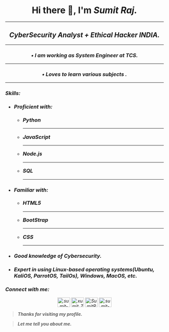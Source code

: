 <h1 align="center"> Hi there 👋, I'm <em><strong>Sumit Raj</strong><em>. </h1>
<hr/>

<h2 align="center">CyberSecurity Analyst + Ethical Hacker <em><strong>INDIA</strong><em>. </h2>
<hr/>

<h3 align="center"> •	I am working as System Engineer at <em><strong>TCS</strong><em>. </h3>
<hr/>

<h3 align="center"> •	Loves to learn various subjects <em><strong></strong><em>. </h3>
<hr/>



<h3>Skills:<h3>
    <ul>
        <li><h4>Proficient with:</h4></li>
            <ul>
                <li>Python</li>
                <hr/>
                <li>JavaScript</li>
                <hr/>
                <li>Node.js</li>
                <hr/>
                <li>SQL</li>    
                <hr/>
            </ul>
        <li><h4>Familiar with:</h4></li>
            <ul>
                <li>HTML5</li>
                <hr/>
                <li>BootStrap</li>
                <hr/>
                <li>CSS</li>    
                <hr/>
            </ul>
    <li><h4>Good knowledge of Cybersecurity.</h4></li>
    <li><h4>Expert in using Linux-based operating systems(Ubuntu, KaliOS, ParrotOS, TailOs), Windows, MacOS, etc.</h4></ul></li>

    
### Connect with me:

<p  align="center">
<a href="https://www.linkedin.com/in/sumit-raj-007/" target="blank"><img align="center" src="https://raw.githubusercontent.com/rahuldkjain/github-profile-readme-generator/master/src/images/icons/Social/linked-in-alt.svg" alt="sumit-raj-007" height="30" width="40" /></a>
<a href="https://www.instagram.com/xumit_7/" target="blank"><img align="center" src="https://raw.githubusercontent.com/rahuldkjain/github-profile-readme-generator/master/src/images/icons/Social/instagram.svg" alt="xumit_7" height="30" width="40" /></a>
<a href="https://leetcode.com/SumitRaj-007/" target="blank"><img align="center" src="https://raw.githubusercontent.com/rahuldkjain/github-profile-readme-generator/master/src/images/icons/Social/leet-code.svg" alt="SumitRaj-007" height="30" width="40" /></a>
<a href="https://t.me/Kayastha7" target="blank"><img align="center" src="https://raw.githubusercontent.com/rahuldkjain/github-profile-readme-generator/master/src/images/icons/Social/linked-in-alt.svg" alt="sumit-raj-007" height="30" width="40" /></a>
</p>

>**Thanks for visiting my profile.**

>**Let me tell you about me.**









<!--
**SumitRaj-007/SumitRaj-007** is a ✨ _special_ ✨ repository because its `README.md` (this file) appears on your GitHub profile.

Here are some ideas to get you started:

- 🔭 I’m currently working on ...
- 🌱 I’m currently learning ...
- 👯 I’m looking to collaborate on ...
- 🤔 I’m looking for help with ...
- 💬 Ask me about ...
- 📫 How to reach me: ...
- 😄 Pronouns: ...
- ⚡ Fun fact: ...
-->
